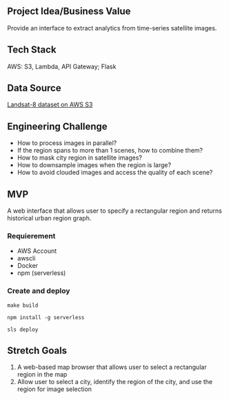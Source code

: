 ## Project Idea/Business Value

Provide an interface to extract analytics from time-series satellite images. 

## Tech Stack

AWS: S3, Lambda, API Gateway; Flask

## Data Source

[Landsat-8 dataset on AWS S3](https://registry.opendata.aws/landsat-8/)
<!-- [Sentiel-2 dataset hosted on Amazon S3](https://registry.opendata.aws/sentinel-2/) -->

## Engineering Challenge

- How to process images in parallel?
- If the region spans to more than 1 scenes, how to combine them?
- How to mask city region in satellite images?
- How to downsample images when the region is large?
- How to avoid clouded images and access the quality of each scene?

## MVP

A web interface that allows user to specify a rectangular region and returns historical urban region graph.

### Requierement
  - AWS Account
  - awscli
  - Docker
  - npm (serverless)

### Create and deploy

```
make build

npm install -g serverless

sls deploy
```

## Stretch Goals

1. A web-based map browser that allows user to select a rectangular region in the map
2. Allow user to select a city, identify the region of the city, and use the region for image selection
